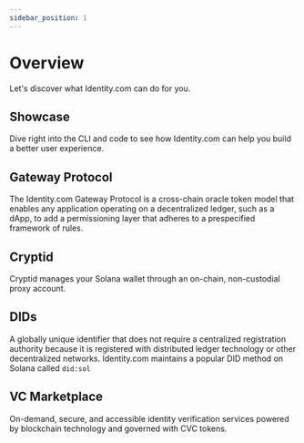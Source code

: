 ```yaml
---
sidebar_position: 1
---
```


# Overview

Let's discover what Identity.com can do for you.

## Showcase

Dive right into the CLI and code to see how Identity.com can help you build a better user experience.

## Gateway Protocol
The Identity.com Gateway Protocol is a cross-chain oracle token model that enables any application operating on a decentralized ledger, such as a dApp, to add a permissioning layer that adheres to a prespecified framework of rules.

## Cryptid
Cryptid manages your Solana wallet through an on-chain, non-custodial proxy account.

## DIDs
A globally unique identifier that does not require a centralized registration authority because it is registered with distributed ledger technology or other decentralized networks. Identity.com
maintains a popular DID method on Solana called `did:sol`

## VC Marketplace
On-demand, secure, and accessible identity verification services powered by blockchain technology and governed with CVC tokens.
